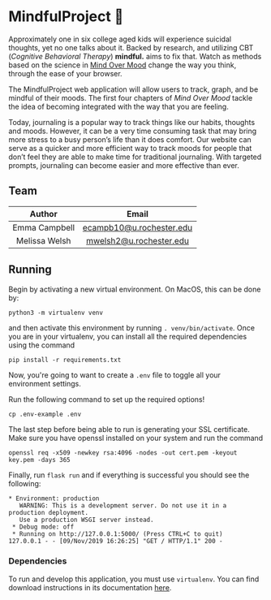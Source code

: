 # MindfulProject :low_brightness:

Approximately one in six college aged kids will experience suicidal thoughts, yet no one talks about it. Backed by research, and utilizing CBT (*Cognitive Behavioral Therapy*)
**mindful.** aims to fix that. Watch as methods based on the science in [Mind Over Mood](https://www.amazon.com/Mind-Over-Mood-Second-Changing/dp/1462520421/ref=sr_1_1?keywords=mind+over+mood&qid=1573778033&sr=8-1) change the way you think, through the ease of your browser.

The MindfulProject web application will allow users to track, graph, and be mindful of their moods. The first four chapters of *Mind Over Mood* tackle the idea of becoming integrated with the way that you are feeling.

Today, journaling is a popular way to track things like our habits, thoughts and moods. However, it can be a very time consuming task that may bring more stress to a busy person’s life than it does comfort. Our website can serve as a quicker and more efficient way to track moods for people that don’t feel they are able to make time for traditional journaling. With targeted prompts, journaling can become easier and more effective than ever.


## Team

| Author        | Email                    |
| :--:          | :--:                     |
| Emma Campbell | ecampb10@u.rochester.edu |
| Melissa Welsh | mwelsh2@u.rochester.edu  |

## Running

Begin by activating a new virtual environment. On MacOS, this can be done by:

```
python3 -m virtualenv venv
```

and then activate this environment by running `. venv/bin/activate`. Once you are in your virtualenv, you can install all the required dependencies using the command

```
pip install -r requirements.txt
```

Now, you're going to want to create a `.env` file to toggle all your environment settings.

Run the following command to set up the required options!
```
cp .env-example .env
```

The last step before being able to run is generating your SSL certificate. Make sure you have openssl installed on your system and run the command
```
openssl req -x509 -newkey rsa:4096 -nodes -out cert.pem -keyout key.pem -days 365
```

Finally, run `flask run` and if everything is successful you should see the following:
```
* Environment: production
   WARNING: This is a development server. Do not use it in a production deployment.
   Use a production WSGI server instead.
 * Debug mode: off
 * Running on http://127.0.0.1:5000/ (Press CTRL+C to quit)
127.0.0.1 - - [09/Nov/2019 16:26:25] "GET / HTTP/1.1" 200 -
```

### Dependencies

To run and develop this application, you must use `virtualenv`. You can find download instructions in its documentation [here](https://virtualenv.pypa.io/en/latest/).
